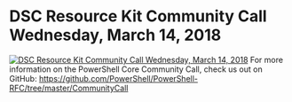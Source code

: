 ﻿# DSC Resource Kit Community Call   Wednesday, March 14, 2018

[![DSC Resource Kit Community Call   Wednesday, March 14, 2018](https://i3.ytimg.com/vi/j0mOhOKQk80/hqdefault.jpg "DSC Resource Kit Community Call   Wednesday, March 14, 2018")](https://www.youtube.com/watch?v=j0mOhOKQk80)
For more information on the PowerShell Core Community Call, check us out on GitHub: 
https://github.com/PowerShell/PowerShell-RFC/tree/master/CommunityCall


